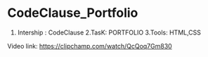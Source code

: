 # CodeClause_Portfolio

1. Intership : CodeClause
2.TasK: PORTFOLIO
3.Tools: HTML,CSS 

Video link: https://clipchamp.com/watch/QcQoq7Gm830 

